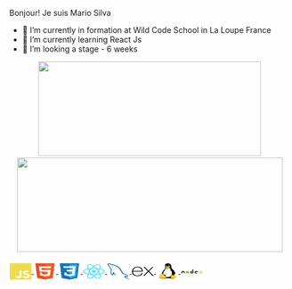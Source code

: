 Bonjour! Je suis Mario Silva

- 🔭 I’m currently in formation at Wild Code School in La Loupe France
- 🌱 I’m currently learning React Js
- 🤔 I’m looking a stage - 6 weeks

<div align="center">
  <a href="https://github.com/MariojjSilva">
  <img height="170em" width="400" src="https://github-readme-stats.vercel.app/api?username=MariojjSilva&show_icons=true&theme=gruvbox&include_all_commits=true&count_private=true"/>
  <img height="170em" width="477" src="https://github-readme-stats.vercel.app/api/top-langs/?username=MariojjSilva&layout=compact&langs_count=7&theme=gruvbox"/>
</div>
<div style="display: inline_block"><br>
  <img align="center" alt="Mario-Js" height="30" width="40" src="https://raw.githubusercontent.com/devicons/devicon/master/icons/javascript/javascript-plain.svg">
  <img align="center" alt="Mario-HTML" height="30" width="40" src="https://raw.githubusercontent.com/devicons/devicon/master/icons/html5/html5-original.svg">
  <img align="center" alt="Mario-CSS" height="30" width="40" src="https://raw.githubusercontent.com/devicons/devicon/master/icons/css3/css3-original.svg">
  <img align="center" alt="Mario-React" height="30" width="40" src="https://raw.githubusercontent.com/devicons/devicon/master/icons/react/react-original.svg">
  <img align="center" alt="Mario-MySQL" height="30" width="40" src="https://raw.githubusercontent.com/devicons/devicon/master/icons/mysql/mysql-original.svg">
  <img align="center" alt="Mario-EXPRESS" height="30" width="40" src="https://raw.githubusercontent.com/devicons/devicon/master/icons/express/express-original.svg">
  <img align="center" alt="Mario-LINUX" height="30" width="40" src="https://raw.githubusercontent.com/devicons/devicon/master/icons/linux/linux-original.svg">
  <img align="center" alt="Mario-NODEJS" height="30" width="40" src="https://raw.githubusercontent.com/devicons/devicon/master/icons/nodejs/nodejs-original-wordmark.svg">
</div>
  
##
  



  
  
  
  
